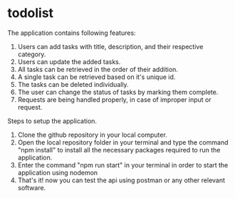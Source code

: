 # todolist
The application contains following features: 
1. Users can add tasks with title, description, and their respective category.
2. Users can update the added tasks.
3. All tasks can be retrieved in the order of their addition.
4. A single task can be retrieved based on it's unique id.
5. The tasks can be deleted individually.
6. The user can change the status of tasks by marking them complete.
7. Requests are being handled properly, in case of improper input or request.

Steps to setup the application.
1. Clone the github repository in your local computer.
2. Open the local repository folder in your terminal and type the command "npm install" to install all the necessary packages required to run the application.
3. Enter the command "npm run start" in your terminal in order to start the application using nodemon
4. That's it! now you can test the api using postman or any other relevant software.
